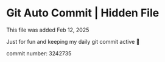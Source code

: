 # Git Auto Commit | Hidden File

This file was added Feb 12, 2025

Just for fun and keeping my daily git commit active 🤪

commit number: 3242735
